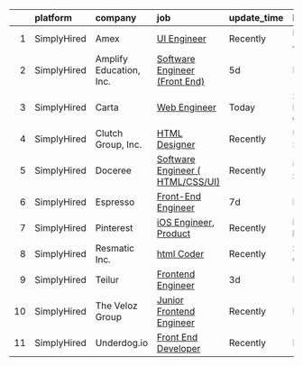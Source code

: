 

|    | platform    | company                 | job                                                                                                                                      | update_time   | location           |
|---:|:------------|:------------------------|:-----------------------------------------------------------------------------------------------------------------------------------------|:--------------|:-------------------|
|  1 | SimplyHired | Amex                    | [UI Engineer](https://www.simplyhired.com/job/XmtflUus7rxzwK8DkwN-0kRXfnVZ6_FD1oRnbujA9smskCb6I4rAMA?q=ui+engineer)                      | Recently      | Phoenix, AZ        |
|  2 | SimplyHired | Amplify Education, Inc. | [Software Engineer (Front End)](https://www.simplyhired.com/job/EaIzlRz2GMX4x3Y7SnM9jQU_AQTx213ganUvjjE63gSdDI9MWDAbzA?q=ui+engineer)    | 5d            | Remote             |
|  3 | SimplyHired | Carta                   | [Web Engineer](https://www.simplyhired.com/job/s_Oe2c98e_soDTRWbISSX0PriVgGnWqHNfDOLsDBq-SWXpHgBk4fXA?q=ui+engineer)                     | Today         | San Francisco, CA  |
|  4 | SimplyHired | Clutch Group, Inc.      | [HTML Designer](https://www.simplyhired.com/job/rbWyS2s1lR8PI8wlJAG4Urc3jjy6MGcY6m4KIwM_Sgg8Ys7GU24xGw?q=ui+engineer)                    | Recently      | United States      |
|  5 | SimplyHired | Doceree                 | [Software Engineer ( HTML/CSS/UI)](https://www.simplyhired.com/job/eRQEp7hROazRsjZ7sEalw7eodhMR3wiYT8Rq7ITk0vcVljHTbkS7Og?q=ui+engineer) | Recently      | United States      |
|  6 | SimplyHired | Espresso                | [Front-End Engineer](https://www.simplyhired.com/job/nZQcxSmfuFoVv1EezEd9rLYQjqEeqMFxMklTmhOj1Z2GwOlgyrmbAw?q=ui+engineer)               | 7d            | Remote             |
|  7 | SimplyHired | Pinterest               | [iOS Engineer, Product](https://www.simplyhired.com/job/q2oPFratOLMRKfan3OAroM5Lk2Z9aV3gtphhx-iA8SsJmhZ8Ha6JXA?q=ui+engineer)            | Recently      | Remote +1 location |
|  8 | SimplyHired | Resmatic Inc.           | [html Coder](https://www.simplyhired.com/job/1horKlaY2nUszWNGAznbOjFUNCJBjStFQ1YxHY1ditLaUqJVnHJ9Ig?q=ui+engineer)                       | Recently      | Sebastopol, CA     |
|  9 | SimplyHired | Teilur                  | [Frontend Engineer](https://www.simplyhired.com/job/__4Jt1yGHfwkhDowKnL96wj297tTEFFTK-tVTXwvb3HazA8O9D985g?q=ui+engineer)                | 3d            | Remote             |
| 10 | SimplyHired | The Veloz Group         | [Junior Frontend Engineer](https://www.simplyhired.com/job/1lmRPeJQcIuYQW-Sqf8-1rUzud-_LA4n-p--hYKkb_pBEvImygS1aQ?q=ui+engineer)         | Recently      | Remote             |
| 11 | SimplyHired | Underdog.io             | [Front End Developer](https://www.simplyhired.com/job/ltsCH16YoyEVkN8D1W1tcMgXA-kPDjk-CCnlpX7XzBltuiw-hVdksQ?q=ui+engineer)              | Recently      | Remote             |